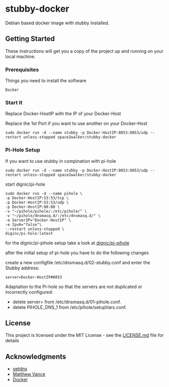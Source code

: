 # stubby-docker

Debian based docker image with stubby installed. 

## Getting Started

These instructions will get you a copy of the project up and running on your local machine. 

### Prerequisites

Things you need to install the software

```
Docker
```

### Start It

Replace Docker-HostIP with the IP of your Docker-Host

Replace the 1st Port if you want to use another on your Docker-Host

```
sudo docker run -d --name stubby -p Docker-HostIP:8053:8053/udp --restart unless-stopped space2walker/stubby-docker
```

### Pi-Hole Setup

If you want to use stubby in compination with pi-hole 

```
sudo docker run -d --name stubby -p Docker-HostIP:8053:8053/udp --restart unless-stopped space2walker/stubby-docker
```

start dignic/pi-hole 

```
sudo docker run -d --name pihole \
-p Docker-HostIP:53:53/tcp \
-p Docker-HostIP:53:53/udp \
-p Docker-HostIP:80:80 \
-v "~/pihole/pihole/:/etc/pihole/" \
-v "~/pihole/dnsmasq.d/:/etc/dnsmasq.d/" \
-e ServerIP="Docker-HostIP" \
-e Ipv6="false"\
--restart unless-stopped \
diginc/pi-hole:latest
```

for the dignic/pi-pihole setup take a look at [dignic/pi-pihole](https://github.com/diginc/docker-pi-hole)

after the initial setup of pi-hole you have to do the following changes

create a new configfile /etc/dnsmasq.d/02-stubby.conf and enter the Stubby address:

```
server=Docker-HostIP#8053
```

Adaptation to the Pi-hole so that the servers are not duplicated or incorrectly configured:
* delete server= from /etc/dnsmasq.d/01-pihole.conf.
* delete PIHOLE_DNS_1 from /etc/pihole/setupVars.conf.

## License

This project is licensed under the MIT License - see the [LICENSE.md](LICENSE.md) file for details

## Acknowledgments

* [getdns](https://github.com/getdnsapi/stubby)
* [Matthew Vance](https://github.com/MatthewVance/stubby-docker)
* [Docker](https://www.docker.com/)